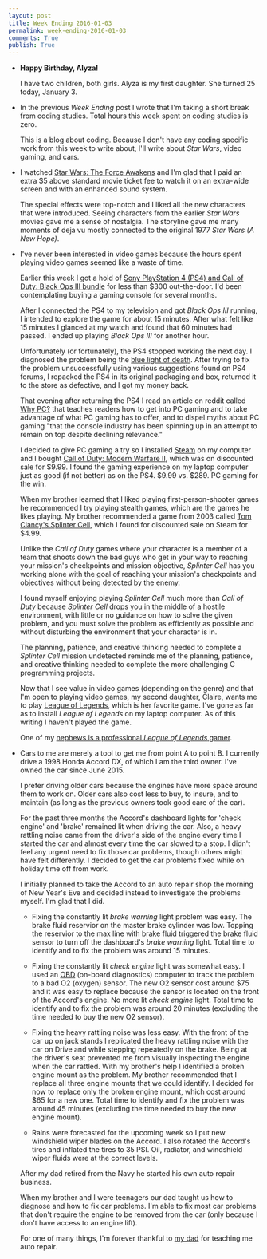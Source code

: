 ```yaml
---
layout: post
title: Week Ending 2016-01-03  
permalink: week-ending-2016-01-03
comments: True
publish: True
---
```


* **Happy Birthday, Alyza!** 

    I have two children, both girls. Alyza is my first daughter. She turned 25 today, January 3.

* In the previous *Week Ending* post I wrote that I'm taking a short break from coding studies. Total hours this week spent on coding studies is zero. 

    This is a blog about coding. Because I don't have any coding specific work from this week to write about, I'll write about *Star Wars*, video gaming, and cars.  

* I watched [Star Wars: The Force Awakens](http://www.imdb.com/title/tt2488496) and I'm glad that I paid an extra $5 above standard movie ticket fee to watch it on an extra-wide screen and with an enhanced sound system. 

    The special effects were top-notch and I liked all the new characters that were introduced. Seeing characters from the earlier *Star Wars* movies gave me a sense of nostalgia. The storyline gave me many moments of deja vu mostly connected to the original 1977 *Star Wars (A New Hope)*. 

* I've never been interested in video games because the hours spent playing video games seemed like a waste of time. 

    Earlier this week I got a hold of [Sony PlayStation 4 (PS4) and Call of Duty: Black Ops III bundle](http://www.amazon.com/gp/product/B018V3ISJ2/ref=as_li_qf_sp_asin_il_tl?ie=UTF8&camp=1789&creative=9325&creativeASIN=B018V3ISJ2&linkCode=as2&tag=6767151-20&linkId=WJ2KM62EINL6GV5M) for less than $300 out-the-door. I'd been contemplating buying a gaming console for several months. 

    After I connected the PS4 to my television and got *Black Ops III* running, I intended to explore the game for about 15 minutes. After what felt like 15 minutes I glanced at my watch and found that 60 minutes had passed. I ended up playing *Black Ops III* for another hour.

    Unfortunately (or fortunately), the PS4 stopped working the next day. I diagnosed the problem being the [blue light of death](http://www.ign.com/wikis/playstation-4/PS4_Blue_Light_Problem). After trying to fix the problem unsuccessfully using various suggestions found on PS4 forums, I repacked the PS4 in its original packaging and box, returned it to the store as defective, and I got my money back.

    That evening after returning the PS4 I read an article on reddit called [Why PC?](https://www.reddit.com/r/pcmasterrace/wiki/guide) that teaches readers how to get into PC gaming and to take advantage of what PC gaming has to offer, and to dispel myths about PC gaming "that the console industry has been spinning up in an attempt to remain on top despite declining relevance."

    I decided to give PC gaming a try so I installed [Steam](http://store.steampowered.com) on my computer and I bought [Call of Duty: Modern Warfare II](http://www.amazon.com/gp/product/B00269QLJ2/ref=as_li_qf_sp_asin_il_tl?ie=UTF8&camp=1789&creative=9325&creativeASIN=B00269QLJ2&linkCode=as2&tag=6767151-20&linkId=ENAMWOPBJ4YZR43E), which was on discounted sale for $9.99. I found the gaming experience on my laptop computer just as good (if not better) as on the PS4. $9.99 vs. $289. PC gaming for the win.

    When my brother learned that I liked playing first-person-shooter games he recommended I try playing stealth games, which are the games he likes playing. My brother recommended a game from 2003 called [Tom Clancy's Splinter Cell](http://www.amazon.com/gp/product/B00IBKFEES/ref=as_li_qf_sp_asin_il_tl?ie=UTF8&camp=1789&creative=9325&creativeASIN=B00IBKFEES&linkCode=as2&tag=6767151-20&linkId=X3UEWXH3G56LLDP6), which I found for discounted sale on Steam for $4.99.

    Unlike the *Call of Duty* games where your character is a member of a team that shoots down the bad guys who get in your way to reaching your mission's checkpoints and mission objective, *Splinter Cell* has you working alone with the goal of reaching your mission's checkpoints and objectives without being detected by the enemy. 

    I found myself enjoying playing *Splinter Cell* much more than *Call of Duty* because *Splinter Cell* drops you in the middle of a hostile environment, with little or no guidance on how to solve the given problem, and you must solve the problem as efficiently as possible and without disturbing the environment that your character is in.

    The planning, patience, and creative thinking needed to complete a *Splinter Cell* mission undetected reminds me of the planning, patience, and creative thinking needed to complete the more challenging C programming projects. 

    Now that I see value in video games (depending on the genre) and that I'm open to playing video games, my second daughter, Claire, wants me to play [League of Legends](http://na.leagueoflegends.com), which is her favorite game. I've gone as far as to install *League of Legends* on my laptop computer. As of this writing I haven't played the game.

    One of my [nephews is a professional *League of Legends* gamer](http://lol.esportspedia.com/wiki/Rhux).

* Cars to me are merely a tool to get me from point A to point B. I currently drive a 1998 Honda Accord DX, of which I am the third owner. I've owned the car since June 2015. 

    I prefer driving older cars because the engines have more space around them to work on. Older cars also cost less to buy, to insure, and to maintain (as long as the previous owners took good care of the car).

    For the past three months the Accord's dashboard lights for 'check engine' and 'brake' remained lit when driving the car. Also, a heavy rattling noise came from the driver's side of the engine every time I started the car and almost every time the car slowed to a stop. I didn't feel any urgent need to fix those car problems, though others might have felt differently. I decided to get the car problems fixed while on holiday time off from work.

    I initially planned to take the Accord to an auto repair shop the morning of New Year's Eve and decided instead to investigate the problems myself. I'm glad that I did.

    * Fixing the constantly lit *brake warning* light problem was easy. The brake fluid reservior on the master brake cylinder was low. Topping the reservior to the max line with brake fluid triggered the brake fluid sensor to turn off the dashboard's *brake warning* light. Total time to identify and to fix the problem was around 15 minutes. 

    * Fixing the constantly lit *check engine* light was somewhat easy. I used an [OBD](http://www.cnet.com/news/a-brief-intro-to-obd-ii-technology) (on-board diagnostics) computer to track the problem to a bad O2 (oxygen) sensor. The new O2 sensor cost around $75 and it was easy to replace because the sensor is located on the front of the Accord's engine. No more lit *check engine* light. Total time to identify and to fix the problem was around 20 minutes (excluding the time needed to buy the new O2 sensor).

    * Fixing the heavy rattling noise was less easy. With the front of the car up on jack stands I replicated the heavy rattling noise with the car on Drive and while stepping repeatedly on the brake. Being at the driver's seat prevented me from visually inspecting the engine when the car rattled. With my brother's help I identified a broken engine mount as the problem. My brother recommended that I replace all three engine mounts that we could identify. I decided for now to replace only the broken engine mount, which cost around $65 for a new one. Total time to identify and fix the problem was around 45 minutes (excluding the time needed to buy the new engine mount).

    * Rains were forecasted for the upcoming week so I put new windshield wiper blades on the Accord. I also rotated the Accord's tires and inflated the tires to 35 PSI. Oil, radiator, and windshield wiper fluids were at the correct levels.   

    After my dad retired from the Navy he started his own auto repair business. 

    When my brother and I were teenagers our dad taught us how to diagnose and how to fix car problems. I'm able to fix most car problems that don't require the engine to be removed from the car (only because I don't have access to an engine lift). 

    For one of many things, I'm forever thankful to [my dad](http://obits.dignitymemorial.com/dignity-memorial/obituary.aspx?n=Feliciano+%22Chano%22-Santos&lc=4619&pid=173189675&mid=6199203) for teaching me auto repair.
